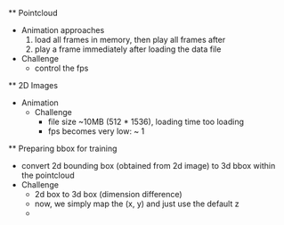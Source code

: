** Pointcloud
- Animation approaches
  1. load all frames in memory, then play all frames after
  2. play a frame immediately after loading the data file
- Challenge
  - control the fps


** 2D Images
- Animation
  - Challenge
    - file size ~10MB (512 * 1536), loading time too loading
    - fps becomes very low: ~ 1


** Preparing bbox for training
- convert 2d bounding box (obtained from 2d image) to 3d bbox within the pointcloud
- Challenge
  - 2d box to 3d box (dimension difference)
  - now, we simply map the (x, y) and just use the default z
  - 